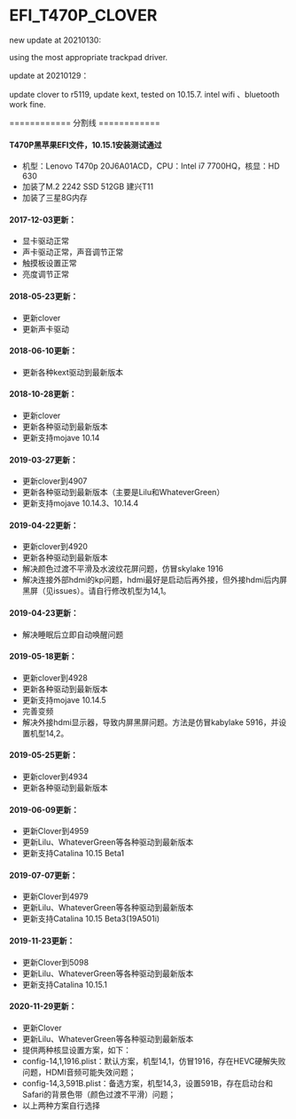 # EFI_T470P_CLOVER



new update at 20210130:

using  the most appropriate trackpad driver.



update at 20210129：

update clover to r5119, update kext, tested on 10.15.7. intel wifi 、bluetooth work fine. 



============ 分割线 ============

#### T470P黑苹果EFI文件，10.15.1安装测试通过<br/>
- 机型：Lenovo T470p 20J6A01ACD，CPU：Intel i7 7700HQ，核显：HD 630<br/>
- 加装了M.2 2242 SSD 512GB 建兴T11<br/>
- 加装了三星8G内存<br/>

#### 2017-12-03更新：<br/>
- 显卡驱动正常<br/>
- 声卡驱动正常，声音调节正常<br/>
- 触摸板设置正常<br/>
- 亮度调节正常<br/>

#### 2018-05-23更新：<br/>
- 更新clover<br/>
- 更新声卡驱动<br/>

#### 2018-06-10更新：<br/>
- 更新各种kext驱动到最新版本<br/>

#### 2018-10-28更新：<br/>
- 更新clover<br/>
- 更新各种驱动到最新版本<br/>
- 更新支持mojave 10.14<br/>

#### 2019-03-27更新：<br/>
- 更新clover到4907<br/>
- 更新各种驱动到最新版本（主要是Lilu和WhateverGreen）<br/>
- 更新支持mojave 10.14.3、10.14.4<br/>

#### 2019-04-22更新：<br/>
- 更新clover到4920<br/>
- 更新各种驱动到最新版本<br/>
- 解决颜色过渡不平滑及水波纹花屏问题，仿冒skylake 1916<br/>
- 解决连接外部hdmi的kp问题，hdmi最好是启动后再外接，但外接hdmi后内屏黑屏（见issues）。请自行修改机型为14,1。<br/>

#### 2019-04-23更新：<br/>
- 解决睡眠后立即自动唤醒问题<br/>

#### 2019-05-18更新：<br/>
- 更新clover到4928<br/>
- 更新各种驱动到最新版本<br/>
- 更新支持mojave 10.14.5<br/>
- 完善变频<br/>
- 解决外接hdmi显示器，导致内屏黑屏问题。方法是仿冒kabylake 5916，并设置机型14,2。<br/>

#### 2019-05-25更新：<br/>
- 更新clover到4934<br/>
- 更新各种驱动到最新版本<br/>

#### 2019-06-09更新：<br/>
- 更新Clover到4959<br/>
- 更新Lilu、WhateverGreen等各种驱动到最新版本<br/>
- 更新支持Catalina 10.15 Beta1<br/>

#### 2019-07-07更新：<br/>
- 更新Clover到4979<br/>
- 更新Lilu、WhateverGreen等各种驱动到最新版本<br/>
- 更新支持Catalina 10.15 Beta3(19A501i)<br/>

#### 2019-11-23更新：<br/>
- 更新Clover到5098<br/>
- 更新Lilu、WhateverGreen等各种驱动到最新版本<br/>
- 更新支持Catalina 10.15.1<br/>

#### 2020-11-29更新：<br/>
- 更新Clover<br/>
- 更新Lilu、WhateverGreen等各种驱动到最新版本<br/>
- 提供两种核显设置方案，如下：<br/>
- config-14,1,1916.plist：默认方案，机型14,1，仿冒1916，存在HEVC硬解失败问题，HDMI音频可能失效问题；<br/>
- config-14,3,591B.plist：备选方案，机型14,3，设置591B，存在启动台和Safari的背景色带（颜色过渡不平滑）问题；<br/>
- 以上两种方案自行选择<br/>
